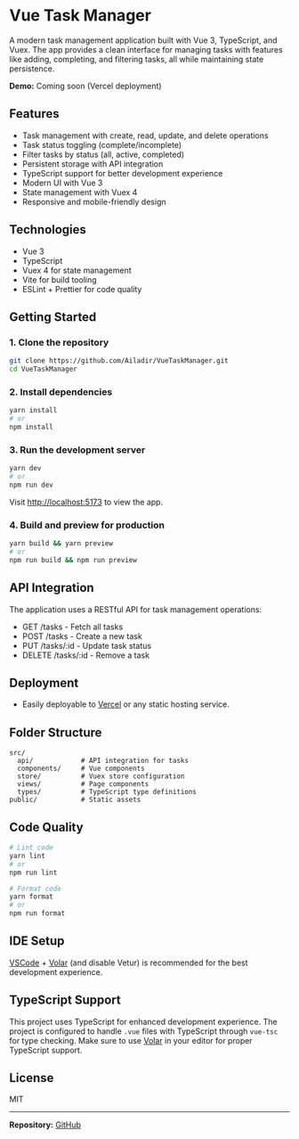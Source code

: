 # Vue Task Manager

A modern task management application built with Vue 3, TypeScript, and Vuex. The app provides a clean interface for managing tasks with features like adding, completing, and filtering tasks, all while maintaining state persistence.

**Demo:** Coming soon (Vercel deployment)

## Features

- Task management with create, read, update, and delete operations
- Task status toggling (complete/incomplete)
- Filter tasks by status (all, active, completed)
- Persistent storage with API integration
- TypeScript support for better development experience
- Modern UI with Vue 3
- State management with Vuex 4
- Responsive and mobile-friendly design

## Technologies

- Vue 3
- TypeScript
- Vuex 4 for state management
- Vite for build tooling
- ESLint + Prettier for code quality

## Getting Started

### 1. Clone the repository

```bash
git clone https://github.com/Ailadir/VueTaskManager.git
cd VueTaskManager
```

### 2. Install dependencies

```bash
yarn install
# or
npm install
```

### 3. Run the development server

```bash
yarn dev
# or
npm run dev
```

Visit [http://localhost:5173](http://localhost:5173) to view the app.

### 4. Build and preview for production

```bash
yarn build && yarn preview
# or
npm run build && npm run preview
```

## API Integration

The application uses a RESTful API for task management operations:
- GET /tasks - Fetch all tasks
- POST /tasks - Create a new task
- PUT /tasks/:id - Update task status
- DELETE /tasks/:id - Remove a task

## Deployment

- Easily deployable to [Vercel](https://vercel.com/) or any static hosting service.

## Folder Structure

```
src/
  api/            # API integration for tasks
  components/     # Vue components
  store/          # Vuex store configuration
  views/          # Page components
  types/          # TypeScript type definitions
public/           # Static assets
```

## Code Quality

```bash
# Lint code
yarn lint
# or
npm run lint

# Format code
yarn format
# or
npm run format
```

## IDE Setup

[VSCode](https://code.visualstudio.com/) + [Volar](https://marketplace.visualstudio.com/items?itemName=Vue.volar) (and disable Vetur) is recommended for the best development experience.

## TypeScript Support

This project uses TypeScript for enhanced development experience. The project is configured to handle `.vue` files with TypeScript through `vue-tsc` for type checking. Make sure to use [Volar](https://marketplace.visualstudio.com/items?itemName=Vue.volar) in your editor for proper TypeScript support.

## License

MIT

---

**Repository:** [GitHub](https://github.com/Ailadir/VueTaskManager)
